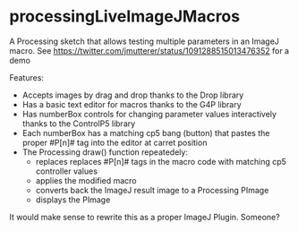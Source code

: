 # processingLiveImageJMacros

A Processing sketch that allows testing multiple parameters in an ImageJ macro. See https://twitter.com/jmutterer/status/1091288515013476352 for a demo

Features:

* Accepts images by drag and drop thanks to the Drop library
* Has a basic text editor for macros thanks to the G4P library
* Has numberBox controls for changing parameter values interactively thanks to the ControlP5 library
* Each numberBox has a matching cp5 bang (button) that pastes the proper #P[n]# tag into the editor at carret position
* The Processing draw() function repeatedely:
    * replaces replaces #P[n]# tags in the macro code with matching cp5 controller values
    * applies the modified macro
    * converts back the ImageJ result image to a Processing PImage
    * displays the PImage
    
It would make sense to rewrite this as a proper ImageJ Plugin. Someone?
